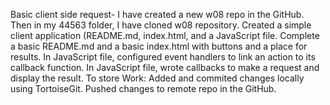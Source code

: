 Basic client side request-
I have created a new w08 repo in the GitHub.
Then in my 44563 folder, I have cloned  w08 repository.
Created a simple client application (README.md, index.html, and a JavaScript file.
Complete a basic README.md and a basic index.html with buttons and a place for results.
In JavaScript file, configured event handlers to link an action to its callback function.
In JavaScript file, wrote callbacks to make a request and display the result. 
To store Work:
Added and commited  changes locally using TortoiseGit. 
Pushed changes to remote repo in the GitHub. 
